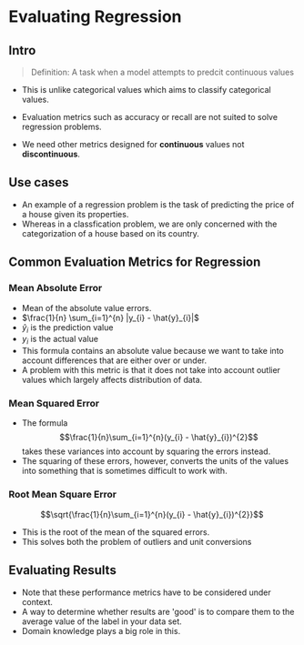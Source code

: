 # Evaluating Regression

## Intro
> Definition: A task when a model attempts to predcit continuous values 

- This is unlike categorical values which aims to classify categorical values.

- Evaluation metrics such as accuracy or recall are not suited to solve regression problems. 
- We need other metrics designed for **continuous** values not **discontinuous**.

## Use cases

- An example of a regression problem is the task of predicting the price of a house given its properties.
- Whereas in a classfication problem, we are only concerned with the categorization of a house based on its country.


## Common Evaluation Metrics for Regression




### Mean Absolute Error 
- Mean of the absolute value errors.
- $\frac{1}{n} \sum_{i=1}^{n} |y_{i} - \hat{y}_{i}|$
- $\hat{y}_{i}$ is the prediction value
- $y_{i}$ is the actual value
- This formula contains an absolute value because we want to take into account differences that are either over or under.
- A problem with this metric is that it does not take into account outlier values which largely affects distribution of data.
###  Mean Squared Error
- The formula
$$\frac{1}{n}\sum_{i=1}^{n}(y_{i} - \hat{y}_{i})^{2}$$
takes these variances into account by squaring the errors instead.
- The squaring of these errors, however, converts the units of the values into something that is sometimes difficult to work with.
### Root Mean Square Error
$$\sqrt{\frac{1}{n}\sum_{i=1}^{n}(y_{i} - \hat{y}_{i})^{2}}$$
- This is the root of the mean of the squared errors.
- This solves both the problem of outliers and unit conversions

## Evaluating Results
- Note that these performance metrics have to be considered under context.
- A way to determine whether results are 'good' is to compare them to the average value of the label in your data set.
- Domain knowledge plays a big role in this. 



